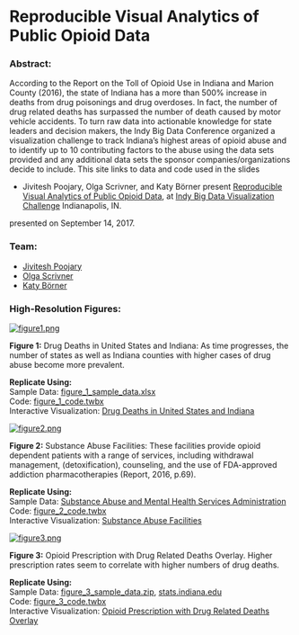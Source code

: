 <style type="text/css">td.data { padding-right:20px; vertical-align:top; width:350px; } tr { margin: 0 0 20px 0; display: inline-block; } #middle a { font-weight:400 !important; } #middle a:hover { opacity:.8; }</style>

Reproducible Visual Analytics of Public Opioid Data
===================================================

### Abstract:

According to the Report on the Toll of Opioid Use in Indiana and Marion County (2016), the state of Indiana has a more than 500% increase in deaths from drug poisonings and drug overdoses. In fact, the number of drug related deaths has surpassed the number of death caused by motor vehicle accidents. To turn raw data into actionable knowledge for state leaders and decision makers, the Indy Big Data Conference organized a visualization challenge to track Indiana’s highest areas of opioid abuse and to identify up to 10 contributing factors to the abuse using the data sets provided and any additional data sets the sponsor companies/organizations decide to include. This site links to data and code used in the slides

*   Jivitesh Poojary, Olga Scrivner, and Katy Börner present [Reproducible Visual Analytics of Public Opioid Data](http://cns.iu.edu/docs/presentations/2017-CNS-Opioid-Vis-Challenge.pdf
    ), at [Indy Big Data Visualization Challenge](deadlink.html?url=http%3A%2F%2Findybigdata.com%2F) Indianapolis, IN.

presented on September 14, 2017.

  

### Team:

*   [Jivitesh Poojary](/current_team/bio/jivitesh-poojary.html)
*   [Olga Scrivner](/current_team/bio/olga-scrivner.html)
*   [Katy Börner](/current_team/bio/katy_borner.html)

### High-Resolution Figures:

[![figure1.png](/docs/data/2017-Opioid/figure1.png)](/docs/data/2017-Opioid/figure1.pdf)  

**Figure 1:** Drug Deaths in United States and Indiana: As time progresses, the number of states as well as Indiana counties with higher cases of drug abuse become more prevalent.  
  
**Replicate Using:**  
Sample Data: [figure\_1\_sample\_data.xlsx](/docs/data/2017-Opioid/figure_1_sample_data.xlsx)  
Code: [figure\_1\_code.twbx](docs/data/2017-Opioid/figure_1_code.twbx)  
Interactive Visualization: [Drug Deaths in United States and Indiana](https://public.tableau.com/profile/cnsvis#!/vizhome/DrugDeathsinUnitedStatesandIndiana/Dashboard1)

[![figure2.png](/docs/data/2017-Opioid/figure2.png)](/docs/data/2017-Opioid/figure2.pdf)  

**Figure 2:** Substance Abuse Facilities: These facilities provide opioid dependent patients with a range of services, including withdrawal management, (detoxification), counseling, and the use of FDA-approved addiction pharmacotherapies (Report, 2016, p.69).  
  
**Replicate Using:**  
Sample Data: [Substance Abuse and Mental Health Services Administration](https://findtreatment.samhsa.gov/locator)  
Code: [figure\_2\_code.twbx](docs/data/2017-Opioid/figure_2_code.twbx)  
Interactive Visualization: [Substance Abuse Facilities](https://public.tableau.com/profile/cnsvis#!/vizhome/Opioidaddictionmedicationcentermap_0/SubstanceAbuseFacilities)

[![figure3.png](/docs/data/2017-Opioid/figure3.png)](/docs/data/2017-Opioid/figure3.pdf)  

**Figure 3:** Opioid Prescription with Drug Related Deaths Overlay. Higher prescription rates seem to correlate with higher numbers of drug deaths.  
  
**Replicate Using:**  
Sample Data: [figure\_3\_sample\_data.zip](/docs/data/2017-Opioid/figure_3_sample_data.zip), [stats.indiana.edu](http://www.stats.indiana.edu/topic/population.asp)  
Code: [figure\_3\_code.twbx](docs/data/2017-Opioid/figure_3_code.twbx)  
Interactive Visualization: [Opioid Prescription with Drug Related Deaths Overlay](https://public.tableau.com/profile/cnsvis#!/vizhome/OpioidPrescriptionwithDrugRelatedDeathOverlay/OpioidPrescriptionwithDrugRelatedDeathOverlay)